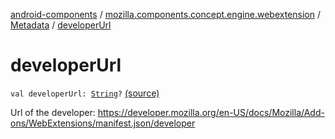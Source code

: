 [android-components](../../index.md) / [mozilla.components.concept.engine.webextension](../index.md) / [Metadata](index.md) / [developerUrl](./developer-url.md)

# developerUrl

`val developerUrl: `[`String`](https://kotlinlang.org/api/latest/jvm/stdlib/kotlin/-string/index.html)`?` [(source)](https://github.com/mozilla-mobile/android-components/blob/master/components/concept/engine/src/main/java/mozilla/components/concept/engine/webextension/WebExtension.kt#L368)

Url of the developer:
https://developer.mozilla.org/en-US/docs/Mozilla/Add-ons/WebExtensions/manifest.json/developer

